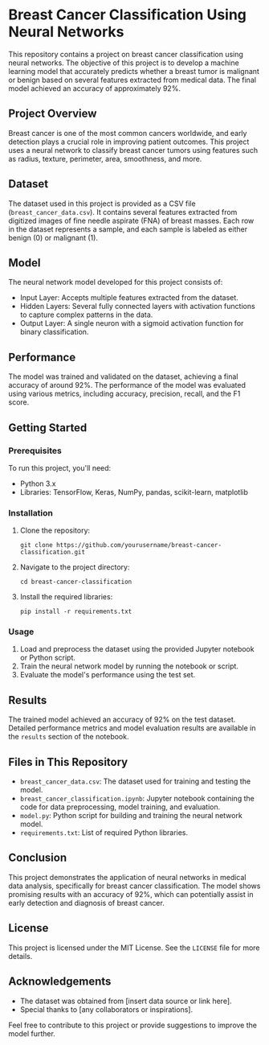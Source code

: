 # Breast Cancer Classification Using Neural Networks

This repository contains a project on breast cancer classification using neural networks. The objective of this project is to develop a machine learning model that accurately predicts whether a breast tumor is malignant or benign based on several features extracted from medical data. The final model achieved an accuracy of approximately 92%.

## Project Overview

Breast cancer is one of the most common cancers worldwide, and early detection plays a crucial role in improving patient outcomes. This project uses a neural network to classify breast cancer tumors using features such as radius, texture, perimeter, area, smoothness, and more.

## Dataset

The dataset used in this project is provided as a CSV file (`breast_cancer_data.csv`). It contains several features extracted from digitized images of fine needle aspirate (FNA) of breast masses. Each row in the dataset represents a sample, and each sample is labeled as either benign (0) or malignant (1).

## Model

The neural network model developed for this project consists of:

- Input Layer: Accepts multiple features extracted from the dataset.
- Hidden Layers: Several fully connected layers with activation functions to capture complex patterns in the data.
- Output Layer: A single neuron with a sigmoid activation function for binary classification.

## Performance

The model was trained and validated on the dataset, achieving a final accuracy of around 92%. The performance of the model was evaluated using various metrics, including accuracy, precision, recall, and the F1 score.

## Getting Started

### Prerequisites

To run this project, you'll need:

- Python 3.x
- Libraries: TensorFlow, Keras, NumPy, pandas, scikit-learn, matplotlib

### Installation

1. Clone the repository:
   ```
   git clone https://github.com/yourusername/breast-cancer-classification.git
   ```
2. Navigate to the project directory:
   ```
   cd breast-cancer-classification
   ```
3. Install the required libraries:
   ```
   pip install -r requirements.txt
   ```

### Usage

1. Load and preprocess the dataset using the provided Jupyter notebook or Python script.
2. Train the neural network model by running the notebook or script.
3. Evaluate the model's performance using the test set.

## Results

The trained model achieved an accuracy of 92% on the test dataset. Detailed performance metrics and model evaluation results are available in the `results` section of the notebook.

## Files in This Repository

- `breast_cancer_data.csv`: The dataset used for training and testing the model.
- `breast_cancer_classification.ipynb`: Jupyter notebook containing the code for data preprocessing, model training, and evaluation.
- `model.py`: Python script for building and training the neural network model.
- `requirements.txt`: List of required Python libraries.

## Conclusion

This project demonstrates the application of neural networks in medical data analysis, specifically for breast cancer classification. The model shows promising results with an accuracy of 92%, which can potentially assist in early detection and diagnosis of breast cancer.

## License

This project is licensed under the MIT License. See the `LICENSE` file for more details.

## Acknowledgements

- The dataset was obtained from [insert data source or link here].
- Special thanks to [any collaborators or inspirations].

Feel free to contribute to this project or provide suggestions to improve the model further.
